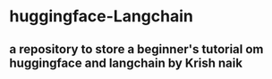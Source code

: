 # huggingface-Langchain
## a repository to store a beginner's tutorial om huggingface and langchain by Krish naik
